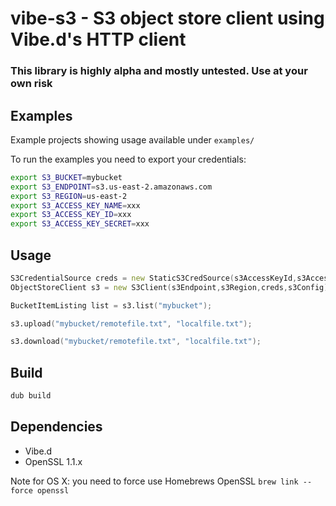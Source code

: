 vibe-s3 - S3 object store client using Vibe.d's HTTP client
========

### This library is highly alpha and mostly untested. Use at your own risk

Examples
--------
Example projects showing usage available under `examples/`

To run the examples you need to export your credentials:

```bash
export S3_BUCKET=mybucket
export S3_ENDPOINT=s3.us-east-2.amazonaws.com
export S3_REGION=us-east-2
export S3_ACCESS_KEY_NAME=xxx
export S3_ACCESS_KEY_ID=xxx
export S3_ACCESS_KEY_SECRET=xxx
```

Usage
-----
```d
S3CredentialSource creds = new StaticS3CredSource(s3AccessKeyId,s3AccessKeySecret,s3AccessKeyName);
ObjectStoreClient s3 = new S3Client(s3Endpoint,s3Region,creds,s3Config);

BucketItemListing list = s3.list("mybucket");

s3.upload("mybucket/remotefile.txt", "localfile.txt");

s3.download("mybucket/remotefile.txt", "localfile.txt");
```

Build
-----
```bash
dub build
```

Dependencies
-----
* Vibe.d
* OpenSSL 1.1.x

Note for OS X: 
you need to force use Homebrews OpenSSL
`brew link --force openssl`